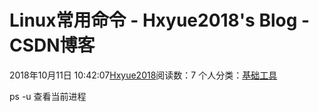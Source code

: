 # Linux常用命令 - Hxyue2018's Blog - CSDN博客





2018年10月11日 10:42:07[Hxyue2018](https://me.csdn.net/Super_Json)阅读数：7
个人分类：[基础工具](https://blog.csdn.net/Super_Json/article/category/8114061)









ps -u 查看当前进程



